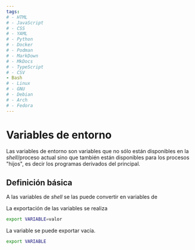 ```yaml
---
tags:
# - HTML
# - JavaScript
# - CSS
# - YAML
# - Python
# - Docker
# - Podman
# - MarkDown
# - MkDocs
# - TypeScript
# - CSV
- Bash
# - Linux
# - GNU
# - Debian
# - Arch
# - Fedora
---
```


# Variables de entorno


Las variables de entorno son variables que no sólo están disponibles en la *shell*/proceso actual sino que también están disponibles para los procesos "hijos", es decir los programas derivados del principal.


## Definición básica

A las variables de *shell* se las puede convertir en variables de 


La exportación de las variables se realiza


```bash
export VARIABLE=valor
```


La variable se puede exportar vacía.

```bash
export VARIABLE
```

